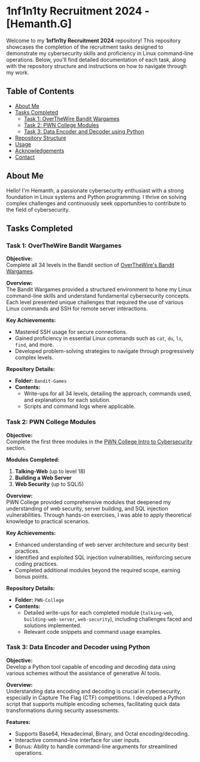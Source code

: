 # 1nf1n1ty Recruitment 2024 - [Hemanth.G]

Welcome to my **1nf1n1ty Recruitment 2024** repository! This repository showcases the completion of the recruitment tasks designed to demonstrate my cybersecurity skills and proficiency in Linux command-line operations. Below, you'll find detailed documentation of each task, along with the repository structure and instructions on how to navigate through my work.

## Table of Contents

- [About Me](#about-me)
- [Tasks Completed](#tasks-completed)
  - [Task 1: OverTheWire Bandit Wargames](#task-1-overthewire-bandit-wargames)
  - [Task 2: PWN College Modules](#task-2-pwn-college-modules)
  - [Task 3: Data Encoder and Decoder using Python](#task-3-data-encoder-and-decoder-using-python)
- [Repository Structure](#repository-structure)
- [Usage](#usage)
- [Acknowledgements](#acknowledgements)
- [Contact](#contact)

## About Me

Hello! I'm Hemanth, a passionate cybersecurity enthusiast with a strong foundation in Linux systems and Python programming. I thrive on solving complex challenges and continuously seek opportunities to contribute to the field of cybersecurity.

## Tasks Completed

### Task 1: OverTheWire Bandit Wargames

**Objective:**  
Complete all 34 levels in the Bandit section of [OverTheWire's Bandit Wargames](https://overthewire.org/wargames/bandit/).

**Overview:**  
The Bandit Wargames provided a structured environment to hone my Linux command-line skills and understand fundamental cybersecurity concepts. Each level presented unique challenges that required the use of various Linux commands and SSH for remote server interactions.

**Key Achievements:**
- Mastered SSH usage for secure connections.
- Gained proficiency in essential Linux commands such as `cat`, `du`, `ls`, `find`, and more.
- Developed problem-solving strategies to navigate through progressively complex levels.

**Repository Details:**
- **Folder:** `Bandit-Games`
- **Contents:**  
  - Write-ups for all 34 levels, detailing the approach, commands used, and explanations for each solution.
  - Scripts and command logs where applicable.

### Task 2: PWN College Modules

**Objective:**  
Complete the first three modules in the [PWN College Intro to Cybersecurity](https://pwn.college/intro-to-cybersecurity/) section.

**Modules Completed:**
1. **Talking-Web** (up to level 18)
2. **Building a Web Server**
3. **Web Security** (up to SQLi5)

**Overview:**  
PWN College provided comprehensive modules that deepened my understanding of web security, server building, and SQL injection vulnerabilities. Through hands-on exercises, I was able to apply theoretical knowledge to practical scenarios.

**Key Achievements:**
- Enhanced understanding of web server architecture and security best practices.
- Identified and exploited SQL injection vulnerabilities, reinforcing secure coding practices.
- Completed additional modules beyond the required scope, earning bonus points.

**Repository Details:**
- **Folder:** `PWN-College`
- **Contents:**  
  - Detailed write-ups for each completed module (`talking-web`, `building-web-server`, `web-security`), including challenges faced and solutions implemented.
  - Relevant code snippets and command usage examples.

### Task 3: Data Encoder and Decoder using Python

**Objective:**  
Develop a Python tool capable of encoding and decoding data using various schemes without the assistance of generative AI tools.

**Overview:**  
Understanding data encoding and decoding is crucial in cybersecurity, especially in Capture The Flag (CTF) competitions. I developed a Python script that supports multiple encoding schemes, facilitating quick data transformations during security assessments.

**Features:**
- Supports Base64, Hexadecimal, Binary, and Octal encoding/decoding.
- Interactive command-line interface for user inputs.
- Bonus: Ability to handle command-line arguments for streamlined operations.


